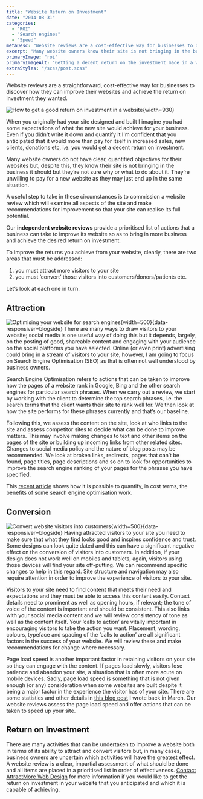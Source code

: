 ```yaml
---
title: "Website Return on Investment"
date: "2014-08-31"
categories:
  - "ROI"
  - "Search engines"
  - "Speed"
metaDesc: "Website reviews are a cost-effective way for businesses to discover how they can improve their websites and achieve the expected return on investment."
excerpt: "Many website owners know their site is not bringing in the business it should but they’re not sure why or what to do about it. They’re unwilling to pay for a new website as they may just end up in the same situation. A useful step to take in these circumstances is to commission a website review which will examine all aspects of the site. Our <strong>independent website reviews</strong> provide a prioritised list of actions that a business can take to improve its website so as to bring in more business and achieve the desired return on investment."
primaryImage: "roi"
primaryImageAlt: "Getting a decent return on the investment made in a website or online shop"
extraStyles: "/scss/post.scss"
---
```


Website reviews are a straightforward, cost-effective way for businesses to discover how they can improve their websites and achieve the return on investment they wanted.

![How to get a good return on investment in a website](/optim/blog/roi.jpg){width=930}

When you originally had your site designed and built I imagine you had some expectations of what the new site would achieve for your business. Even if you didn't write it down and quantify it I'm confident that you anticipated that it would more than pay for itself in increased sales, new clients, donations etc, i.e. you would get a decent return on investment.

Many website owners do not have clear, quantified objectives for their websites but, despite this, they know their site is not bringing in the business it should but they’re not sure why or what to do about it. They’re unwilling to pay for a new website as they may just end up in the same situation.

A useful step to take in these circumstances is to commission a website review which will examine all aspects of the site and make recommendations for improvement so that your site can realise its full potential.

Our **independent website reviews** provide a prioritised list of actions that a business can take to improve its website so as to bring in more business and achieve the desired return on investment.

To improve the returns you achieve from your website, clearly, there are two areas that must be addressed:

1. you must attract more visitors to your site
2. you must ‘convert’ those visitors into customers/donors/patients etc.

Let’s look at each one in turn.

## Attraction

![Optimising your website for search engines](/optim/blog/search-engine-optimisation-1.jpg){width=500}{data-responsiver=blogside}
There are many ways to draw visitors to your website; social media is one useful way of doing this but it depends, largely, on the posting of good, shareable content and engaging with your audience on the social platforms you have selected. Online (or even print) advertising could bring in a stream of visitors to your site, however, I am going to focus on Search Engine Optimisation (SEO) as that is often not well understood by business owners.

Search Engine Optimisation refers to actions that can be taken to improve how the pages of a website rank in Google, Bing and the other search engines for particular search phrases. When we carry out a review, we start by working with the client to determine the top search phrases, i.e. the search terms that the client wants their site to rank well for. We then look at how the site performs for these phrases currently and that’s our baseline.

Following this, we assess the content on the site, look at who links to the site and assess competitor sites to decide what can be done to improve matters. This may involve making changes to text and other items on the pages of the site or building up incoming links from other related sites. Changes to social media policy and the nature of blog posts may be recommended. We look at broken links, redirects, pages that can’t be found, page titles, page descriptions and so on to look for opportunities to improve the search engine ranking of your pages for the phrases you have specified.

This [recent article](https://www.stepforth.com/blog/2014/fix-crawl-errors-increase-revenue/ "Return on investment through website review") shows how it is possible to quantify, in cost terms, the benefits of some search engine optimisation work.

## Conversion

![Convert website visitors into customers](/optim/blog/attract-convert-visitors.jpg){width=500}{data-responsiver=blogside}
Having attracted visitors to your site you need to make sure that what they find looks good and inspires confidence and trust. Some designs can look quite dated and this can have a significant negative effect on the conversion of visitors into customers. In addition, if your design does not work well on mobiles and tablets, again, visitors using those devices will find your site off-putting. We can recommend specific changes to help in this regard. Site structure and navigation may also require attention in order to improve the experience of visitors to your site.

Visitors to your site need to find content that meets their need and expectations and they must be able to access this content easily. Contact details need to prominent as well as opening hours, if relevant; the tone of voice of the content is important and should be consistent. This also links with your social media content and we will review consistency of tone as well as the content itself. Your ‘calls to action’ are vitally important in encouraging visitors to take the action you want. Placement, wording, colours, typeface and spacing of the ‘calls to action’ are all significant factors in the success of your website. We will review these and make recommendations for change where necessary.

Page load speed is another important factor in retaining visitors on your site so they can engage with the content. If pages load slowly, visitors lose patience and abandon your site, a situation that is often more acute on mobile devices. Sadly, page load speed is something that is not given enough (or any) consideration when some websites are built despite it being a major factor in the experience the visitor has of your site. There are some statistics and other details in [this blog post](/blog/web-page-speed/ "Web Page Speed") I wrote back in March. Our website reviews assess the page load speed and offer actions that can be taken to speed up your site.

## Return on Investment

There are many activities that can be undertaken to improve a website both in terms of its ability to attract and convert visitors but, in many cases, business owners are uncertain which activities will have the greatest effect. A website review is a clear, impartial assessment of what should be done and all items are placed in a prioritised list in order of effectiveness. [Contact AttractMore Web Design](/contact/ "Contact") for more information if you would like to get the return on investment in your website that you anticipated and which it is capable of achieving.

